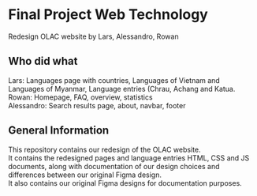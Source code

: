 # Final Project Web Technology
Redesign OLAC website by Lars, Alessandro, Rowan

## Who did what
Lars: Languages page with countries, Languages of Vietnam and Languages of Myanmar, Language entries (Chrau, Achang and Katua.\
Rowan: Homepage, FAQ, overview, statistics\
Alessandro: Search results page, about, navbar, footer

## General Information

This repository contains our redesign of the OLAC website.\
It contains the redesigned pages and language entries HTML, CSS and JS documents, along with documentation of our design choices and differences between our original Figma design.\
It also contains our original Figma designs for documentation purposes.


